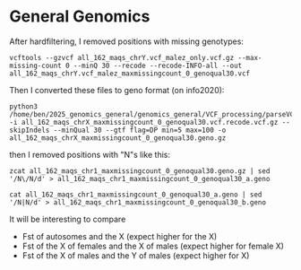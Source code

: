 # General Genomics

After hardfiltering, I removed positions with missing genotypes:
```
vcftools --gzvcf all_162_maqs_chrY.vcf_malez_only.vcf.gz --max-missing-count 0 --minQ 30 --recode --recode-INFO-all --out all_162_maqs_chrY.vcf_malez_maxmissingcount_0_genoqual30.vcf
```

Then I converted these files to geno format (on info2020):
```
python3 /home/ben/2025_genomics_general/genomics_general/VCF_processing/parseVCF.py -i all_162_maqs_chrX_maxmissingcount_0_genoqual30.vcf.recode.vcf.gz --skipIndels --minQual 30 --gtf flag=DP min=5 max=100 -o all_162_maqs_chrX_maxmissingcount_0_genoqual30.geno.gz
```
then I removed positions with "N"s like this:
```
zcat all_162_maqs_chr1_maxmissingcount_0_genoqual30.geno.gz | sed '/N\/N/d' > all_162_maqs_chr1_maxmissingcount_0_genoqual30_a.geno

cat all_162_maqs_chr1_maxmissingcount_0_genoqual30_a.geno | sed '/N|N/d' > all_162_maqs_chr1_maxmissingcount_0_genoqual30_b.geno

```
It will be interesting to compare 
* Fst of autosomes and the X (expect higher for the X)
* Fst of the X of females and the X of males (expect higher for female X)
* Fst of the X of males and the Y of males (expect higher for X)
